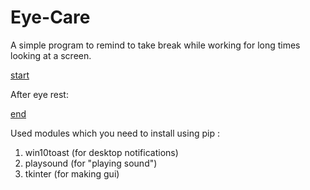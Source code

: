 # Eye-Care
A simple program to remind to take break while working for long times looking at a screen.

[start](https://pasteboard.co/qB2FuC4H6oAX.png)

After eye rest:

[end](https://pasteboard.co/7OtkXO8AnXT1.png)

Used modules which you need to install using pip :
   1. win10toast  (for desktop notifications)
   2. playsound   (for "playing sound")
   3. tkinter     (for making gui)
